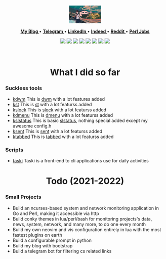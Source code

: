 <p align="center">
  <img height=60% width=20% src="./github.jpg">
</p>
<p align="center">
<b><a href="none"> My Blog </a></b>
•
<b><a href="none"> Telegram </a></b>
•
<b><a href="none"> LinkedIn </a></b>
•
<b><a href="none"> Indeed </a></b>
•
<b><a href="mailto:tcheukueppo@gmail.com"> Reddit </a></b>
 •
<b><a href="none"> Perl Jobs </a></b>
<!--<b><a href="https://www.paypal.me/bobbyhub">Sponsor</a></b>-->
</p>
<p align="center">
<img src="https://img.shields.io/badge/c-%2357A143.svg?&style=for-the-badge&logo=c&logoColor=white"/>
<img src="https://img.shields.io/badge/bash-%2300ADD8.svg?&style=for-the-badge&logo=linux&logoColor=white" />
<img src="https://img.shields.io/badge/perl-%23020000.svg?&style=for-the-badge&logo=perl&logoColor=white"/>
<img src="https://img.shields.io/badge/go-%2300ADD8.svg?&style=for-the-badge&logo=go&logoColor=white" />
<img src="https://img.shields.io/badge/lua-%232C2D72.svg?&style=for-the-badge&logo=lua&logoColor=white"/>
<img src="https://img.shields.io/badge/C++%20-%23007ACC.svg?&style=for-the-badge&logo=Cplusplus&logoColor=white"/>
<img src="https://img.shields.io/badge/python-%2357A143.svg?&style=for-the-badge&logo=python&logoColor=white"/>
<img src="https://img.shields.io/badge/javascript-%23f7a41d.svg?&style=for-the-badge&logo=javascript&logoColor=white"/>
</p>
<br>
<div align="center">
  
# What I did so far

</div>

### Suckless tools

  - [kdwm](https://github.com/tcheukueppo/kdwm) This is [dwm](https://dwm.suckless.org/) with a lot features added
  - [kst](https://github.com/tcheukueppo/kst) This is [st](https://st.suckless.org/) with a lot featurss added
  - [kslock](https://github.com/tcheukueppo/kslock) This is [slock](https://tools.suckless.org/slock/) with a lot featurss added
  - [kdmenu](https://github.com/tcheukueppo/kdmenu) This is [dmenu](https://tools.suckless.org/dmenu/) with a lot featurss added
  - [kslstatus](https://github.com/tcheukueppo/kslstatus) This is basic [slstatus](https://tools.suckless.org/dmenu/), nothing special added except 
  my awesome      config.h
  - [ksent](https://github.com/tcheukueppo/ksent) This is [sent](https://tools.suckless.org/sent/) with a lot featurss added
  - [ktabbed](https://github.com/tcheukueppo/ktabbed) This is [tabbed](https://tools.suckless.org/tabbed/) with a lot featurss added

### Scripts

  - [taski](https://github.com/tcheukueppo/taski) Taski is a front-end to cli applications use for daily activities

<div align="center">
  
# Todo (2021-2022)

</div>

### Small Projects

- Build an ncurses-based system and network monitoring application in Go and Perl, making it accessible via http
- Build conky themes in lua/perl/bash for monitoring projects's data, news, system, network, and many more, to do one every month
- Build my own neovim and vis configuration entirely in lua with the most fastest plugins on earth
- Build a configurable prompt in python
- Build my blog with bootstrap
- Build a telegram bot for filtering cs related links
